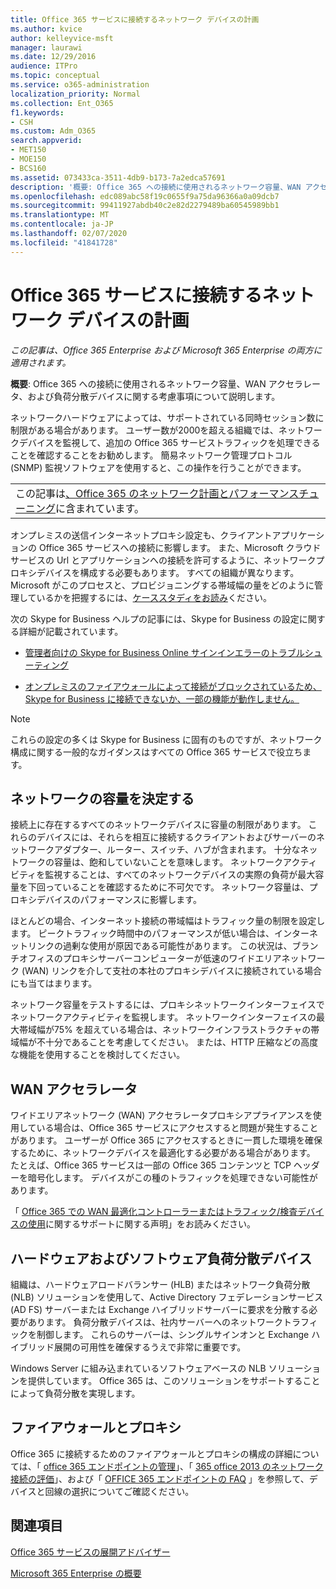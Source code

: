 ```yaml
---
title: Office 365 サービスに接続するネットワーク デバイスの計画
ms.author: kvice
author: kelleyvice-msft
manager: laurawi
ms.date: 12/29/2016
audience: ITPro
ms.topic: conceptual
ms.service: o365-administration
localization_priority: Normal
ms.collection: Ent_O365
f1.keywords:
- CSH
ms.custom: Adm_O365
search.appverid:
- MET150
- MOE150
- BCS160
ms.assetid: 073433ca-3511-4db9-b173-7a2edca57691
description: '概要: Office 365 への接続に使用されるネットワーク容量、WAN アクセラレータ、および負荷分散デバイスに関する考慮事項について説明します。'
ms.openlocfilehash: edc089abc58f19c0655f9a75da96366a0a09dcb7
ms.sourcegitcommit: 99411927abdb40c2e82d2279489ba60545989bb1
ms.translationtype: MT
ms.contentlocale: ja-JP
ms.lasthandoff: 02/07/2020
ms.locfileid: "41841728"
---
```

# <a name="plan-for-network-devices-that-connect-to-office-365-services"></a>Office 365 サービスに接続するネットワーク デバイスの計画

*この記事は、Office 365 Enterprise および Microsoft 365 Enterprise の両方に適用されます。*
  
**概要**: Office 365 への接続に使用されるネットワーク容量、WAN アクセラレータ、および負荷分散デバイスに関する考慮事項について説明します。

ネットワークハードウェアによっては、サポートされている同時セッション数に制限がある場合があります。 ユーザー数が2000を超える組織では、ネットワークデバイスを監視して、追加の Office 365 サービストラフィックを処理できることを確認することをお勧めします。 簡易ネットワーク管理プロトコル (SNMP) 監視ソフトウェアを使用すると、この操作を行うことができます。

||
|:-----|
| この記事は[、Office 365 のネットワーク計画とパフォーマンスチューニング](https://aka.ms/tune)に含まれています。|

オンプレミスの送信インターネットプロキシ設定も、クライアントアプリケーションの Office 365 サービスへの接続に影響します。 また、Microsoft クラウドサービスの Url とアプリケーションへの接続を許可するように、ネットワークプロキシデバイスを構成する必要もあります。 すべての組織が異なります。 Microsoft がこのプロセスと、プロビジョニングする帯域幅の量をどのように管理しているかを把握するには、[ケーススタディをお読み](https://www.microsoft.com/itshowcase/Article/Content/631/Optimizing-network-performance-for-Microsoft-Office-365)ください。
  
次の Skype for Business ヘルプの記事には、Skype for Business の設定に関する詳細が記載されています。
  
- [管理者向けの Skype for Business Online サインインエラーのトラブルシューティング](https://docs.microsoft.com/skypeforbusiness/set-up-skype-for-business-online/troubleshooting-sign-in-errors-for-admins)

- [オンプレミスのファイアウォールによって接続がブロックされているため、Skype for Business に接続できないか、一部の機能が動作しません。](https://go.microsoft.com/fwlink/p/?LinkID=243625)

> [!NOTE]
> これらの設定の多くは Skype for Business に固有のものですが、ネットワーク構成に関する一般的なガイダンスはすべての Office 365 サービスで役立ちます。
  
## <a name="determining-network-capacity"></a>ネットワークの容量を決定する

接続上に存在するすべてのネットワークデバイスに容量の制限があります。 これらのデバイスには、それらを相互に接続するクライアントおよびサーバーのネットワークアダプター、ルーター、スイッチ、ハブが含まれます。 十分なネットワークの容量は、飽和していないことを意味します。 ネットワークアクティビティを監視することは、すべてのネットワークデバイスの実際の負荷が最大容量を下回っていることを確認するために不可欠です。 ネットワーク容量は、プロキシデバイスのパフォーマンスに影響します。
  
ほとんどの場合、インターネット接続の帯域幅はトラフィック量の制限を設定します。 ピークトラフィック時間中のパフォーマンスが低い場合は、インターネットリンクの過剰な使用が原因である可能性があります。 この状況は、ブランチオフィスのプロキシサーバーコンピューターが低速のワイドエリアネットワーク (WAN) リンクを介して支社の本社のプロキシデバイスに接続されている場合にも当てはまります。
  
ネットワーク容量をテストするには、プロキシネットワークインターフェイスでネットワークアクティビティを監視します。 ネットワークインターフェイスの最大帯域幅が75% を超えている場合は、ネットワークインフラストラクチャの帯域幅が不十分であることを考慮してください。 または、HTTP 圧縮などの高度な機能を使用することを検討してください。
  
## <a name="wan-accelerators"></a>WAN アクセラレータ

ワイドエリアネットワーク (WAN) アクセラレータプロキシアプライアンスを使用している場合は、Office 365 サービスにアクセスすると問題が発生することがあります。 ユーザーが Office 365 にアクセスするときに一貫した環境を確保するために、ネットワークデバイスを最適化する必要がある場合があります。 たとえば、Office 365 サービスは一部の Office 365 コンテンツと TCP ヘッダーを暗号化します。 デバイスがこの種のトラフィックを処理できない可能性があります。
  
「 [Office 365 での WAN 最適化コントローラーまたはトラフィック/検査デバイスの使用](https://support.microsoft.com/kb/2690045)に関するサポートに関する声明」をお読みください。
  
## <a name="hardware-and-software-load-balancing-devices"></a>ハードウェアおよびソフトウェア負荷分散デバイス

組織は、ハードウェアロードバランサー (HLB) またはネットワーク負荷分散 (NLB) ソリューションを使用して、Active Directory フェデレーションサービス (AD FS) サーバーまたは Exchange ハイブリッドサーバーに要求を分散する必要があります。 負荷分散デバイスは、社内サーバーへのネットワークトラフィックを制御します。 これらのサーバーは、シングルサインオンと Exchange ハイブリッド展開の可用性を確保するうえで非常に重要です。
  
Windows Server に組み込まれているソフトウェアベースの NLB ソリューションを提供しています。 Office 365 は、このソリューションをサポートすることによって負荷分散を実現します。
  
## <a name="firewalls-and-proxies"></a>ファイアウォールとプロキシ

Office 365 に接続するためのファイアウォールとプロキシの構成の詳細については、「 [office 365 エンドポイントの管理](https://support.office.com/article/99cab9d4-ef59-4207-9f2b-3728eb46bf9a)」、「 [365 office 2013 のネットワーク接続の評価](assessing-network-connectivity.md)」、および「 [OFFICE 365 エンドポイントの FAQ](https://support.office.com/article/d4088321-1c89-4b96-9c99-54c75cae2e6d) 」を参照して、デバイスと回線の選択についてご確認ください。
  
## <a name="see-also"></a>関連項目

[Office 365 サービスの展開アドバイザー](deployment-advisors-for-office-365.md)

[Microsoft 365 Enterprise の概要](https://docs.microsoft.com/microsoft-365/enterprise/microsoft-365-overview)
